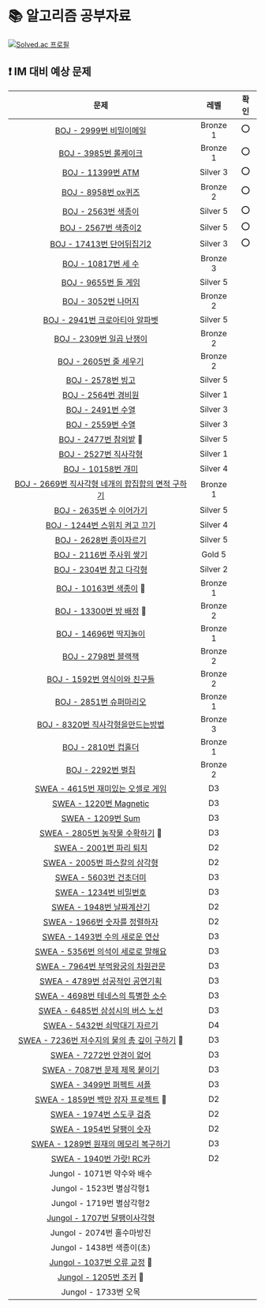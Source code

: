 # 📚 알고리즘 공부자료

[![Solved.ac
프로필](http://mazassumnida.wtf/api/v2/generate_badge?boj=tablemin163207)](https://solved.ac/tablemin163207)

## **❗ IM 대비 예상 문제**

| 문제                                                                                                                                                                                                                                                                          | 레벨       | 확인       |
|:---------------------------------------------------------------------------------------------------------------------------------------------------------------------------------------------------------------------------------------------------------------------------:|:--------:|:--------:|
| [BOJ - 2999번 비밀이메일](https://www.acmicpc.net/problem/2999)                                                                                                                                                                                                                   | Bronze 1 |   ⭕   |
| [BOJ - 3985번 롤케이크](https://www.acmicpc.net/problem/3985)                                                                                                                                                                                                                    | Bronze 1 |    ⭕    |
| [BOJ - 11399번 ATM](https://www.acmicpc.net/problem/11399)                                                                                                                                                                                                                   | Silver 3 |    ⭕    |
| [BOJ - 8958번 ox퀴즈](https://www.acmicpc.net/problem/8958)                                                                                                                                                                                                                    | Bronze 2 |    ⭕    |
| [BOJ - 2563번 색종이](https://www.acmicpc.net/problem/2563)                                                                                                                                                                                                                     | Silver 5 |    ⭕    |
| [BOJ - 2567번 색종이2](https://www.acmicpc.net/problem/2567)                                                                                                                                                                                                                    | Silver 5 |    ⭕     |
| [BOJ - 17413번 단어뒤집기2](https://www.acmicpc.net/problem/17413)                                                                                                                                                                                                                | Silver 3 |  ⭕    |
| [BOJ - 10817번 세 수](https://www.acmicpc.net/problem/10817)                                                                                                                                                                                                                   | Bronze 3 |       |
| [BOJ - 9655번 돌 게임](https://www.acmicpc.net/problem/9655)                                                                                                                                                                                                                    | Silver 5 |         |
| [BOJ - 3052번 나머지](https://www.acmicpc.net/problem/3052)                                                                                                                                                                                                                     | Bronze 2 |        |
| [BOJ - 2941번 크로아티아 알파벳](https://www.acmicpc.net/problem/2941)                                                                                                                                                                                                               | Silver 5 |         |
| [BOJ - 2309번 일곱 난쟁이](https://www.acmicpc.net/problem/2309)                                                                                                                                                                                                                  | Bronze 2 |        |
| [BOJ - 2605번 줄 세우기](https://www.acmicpc.net/problem/2605)                                                                                                                                                                                                                   | Bronze 2 |         |
| [BOJ - 2578번 빙고](https://www.acmicpc.net/problem/2578)                                                                                                                                                                                                                      | Silver 5 |         |
| [BOJ - 2564번 경비원](https://www.acmicpc.net/problem/2564)                                                                                                                                                                                                                     | Silver 1 |         |
| [BOJ - 2491번 수열](https://www.acmicpc.net/problem/2491)                                                                                                                                                                                                                      | Silver 3 |      |
| [BOJ - 2559번 수열](https://www.acmicpc.net/problem/2559)                                                                                                                                                                                                                      | Silver 3 |        |
| [BOJ - 2477번 참외밭](https://www.acmicpc.net/problem/2477) 🔅                                                                                                                                                                                                                  | Silver 5 |      |
| [BOJ - 2527번 직사각형](https://www.acmicpc.net/problem/2527)                                                                                                                                                                                                                    | Silver 1 |   |
| [BOJ - 10158번 개미](https://www.acmicpc.net/problem/10158)                                                                                                                                                                                                                    | Silver 4 |          |
| [BOJ - 2669번 직사각형 네개의 합집합의 면적 구하기](https://www.acmicpc.net/problem/2669)                                                                                                                                                                                                    | Bronze 1 |         |
| [BOJ - 2635번 수 이어가기](https://www.acmicpc.net/problem/2635)                                                                                                                                                                                                                  | Silver 5 |          |
| [BOJ - 1244번 스위치 켜고 끄기](https://www.acmicpc.net/problem/1244)                                                                                                                                                                                                               | Silver 4 |         |
| [BOJ - 2628번 종이자르기](https://www.acmicpc.net/problem/2628)                                                                                                                                                                                                                   | Silver 5 |         |
| [BOJ - 2116번 주사위 쌓기](https://www.acmicpc.net/problem/2116)                                                                                                                                                                                                                  | Gold 5   |          |
| [BOJ - 2304번 창고 다각형](https://www.acmicpc.net/problem/2304)                                                                                                                                                                                                                  | Silver 2 |        |
| [BOJ - 10163번 색종이](https://www.acmicpc.net/problem/10163) 🔅                                                                                                                                                                                                                | Bronze 1 |         |
| [BOJ - 13300번 방 배정](https://www.acmicpc.net/problem/13300) 🔅                                                                                                                                                                                                               | Bronze 2 |         |
| [BOJ - 14696번 딱지놀이](https://www.acmicpc.net/problem/14696)                                                                                                                                                                                                                  | Bronze 1 |          |
| [BOJ - 2798번 블랙잭](https://www.acmicpc.net/problem/2798)                                                                                                                                                                                                                     | Bronze 2 |         |
| [BOJ - 1592번 영식이와 친구들](https://www.acmicpc.net/problem/1592)                                                                                                                                                                                                                | Bronze 2 |        |
| [BOJ - 2851번 슈퍼마리오](https://www.acmicpc.net/problem/2851)                                                                                                                                                                                                                   | Bronze 1 |        |
| [BOJ - 8320번 직사각형을만드는방법](https://www.acmicpc.net/problem/8320)                                                                                                                                                                                                              | Bronze 3 |         |
| [BOJ - 2810번 컵홀더](https://www.acmicpc.net/problem/2810)                                                                                                                                                                                                                     | Bronze 1 |        |
| [BOJ - 2292번 벌집](https://www.acmicpc.net/problem/2292)                                                                                                                                                                                                                      | Bronze 2 |         |
| [SWEA - 4615번 재미있는 오셀로 게임](https://swexpertacademy.com/main/code/problem/problemDetail.do?contestProbId=AWQmA4uK8ygDFAXj)                                                                                                                                                   | D3       |          |
| [SWEA - 1220번 Magnetic](https://swexpertacademy.com/main/code/problem/problemDetail.do?contestProbId=AV14hwZqABsCFAYD&categoryId=AV14hwZqABsCFAYD&categoryType=CODE&problemTitle=1220&orderBy=FIRST_REG_DATETIME&selectCodeLang=ALL&select-1=&pageSize=10&pageIndex=1)      | D3       |    |
| [SWEA - 1209번 Sum](https://swexpertacademy.com/main/code/problem/problemDetail.do?contestProbId=AV13_BWKACUCFAYh&categoryId=AV13_BWKACUCFAYh&categoryType=CODE&problemTitle=1209&orderBy=FIRST_REG_DATETIME&selectCodeLang=ALL&select-1=&pageSize=10&pageIndex=1)           | D3       |        |
| [SWEA - 2805번 농작물 수확하기](https://swexpertacademy.com/main/code/problem/problemDetail.do?contestProbId=AV7GLXqKAWYDFAXB) 🔅                                                                                                                                                   | D3       |         |
| [SWEA - 2001번 파리 퇴치](https://swexpertacademy.com/main/code/problem/problemDetail.do?contestProbId=AV5PzOCKAigDFAUq&categoryId=AV5PzOCKAigDFAUq&categoryType=CODE&problemTitle=2001&orderBy=FIRST_REG_DATETIME&selectCodeLang=ALL&select-1=&pageSize=10&pageIndex=1)         | D2       |         |
| [SWEA - 2005번 파스칼의 삼각형](https://swexpertacademy.com/main/code/problem/problemDetail.do?contestProbId=AV5P0-h6Ak4DFAUq&categoryId=AV5P0-h6Ak4DFAUq&categoryType=CODE&problemTitle=2005&orderBy=FIRST_REG_DATETIME&selectCodeLang=ALL&select-1=&pageSize=10&pageIndex=1)      | D2       |         |
| [SWEA - 5603번 건초더미](https://swexpertacademy.com/main/code/problem/problemDetail.do?contestProbId=AWXGEbd6cjMDFAUo&categoryId=AWXGEbd6cjMDFAUo&categoryType=CODE&problemTitle=5603&orderBy=FIRST_REG_DATETIME&selectCodeLang=ALL&select-1=&pageSize=10&pageIndex=1)          | D3       |         |
| [SWEA - 1234번 비밀번호](https://swexpertacademy.com/main/code/problem/problemDetail.do?contestProbId=AV14_DEKAJcCFAYD&categoryId=AV14_DEKAJcCFAYD&categoryType=CODE&problemTitle=1234&orderBy=FIRST_REG_DATETIME&selectCodeLang=ALL&select-1=&pageSize=10&pageIndex=1)          | D3       |         |
| [SWEA - 1948번 날짜계산기](https://swexpertacademy.com/main/code/problem/problemDetail.do?contestProbId=AV5PnnU6AOsDFAUq&categoryId=AV5PnnU6AOsDFAUq&categoryType=CODE&problemTitle=1948&orderBy=FIRST_REG_DATETIME&selectCodeLang=ALL&select-1=&pageSize=10&pageIndex=1)         | D2       |         |
| [SWEA - 1966번 숫자를 정렬하자](https://swexpertacademy.com/main/code/problem/problemDetail.do?contestProbId=AV5PrmyKAWEDFAUq&categoryId=AV5PrmyKAWEDFAUq&categoryType=CODE&problemTitle=1966&orderBy=FIRST_REG_DATETIME&selectCodeLang=ALL&select-1=&pageSize=10&pageIndex=1)      | D2       |         |
| [SWEA - 1493번 수의 새로운 연산](https://swexpertacademy.com/main/code/problem/problemDetail.do?contestProbId=AV2b-QGqADMBBASw&categoryId=AV2b-QGqADMBBASw&categoryType=CODE&problemTitle=1493&orderBy=FIRST_REG_DATETIME&selectCodeLang=ALL&select-1=&pageSize=10&pageIndex=1)     | D3       |          |
| [SWEA - 5356번 의석이 세로로 말해요](https://swexpertacademy.com/main/code/problem/problemDetail.do?contestProbId=AWVWgkP6sQ0DFAUO&categoryId=AWVWgkP6sQ0DFAUO&categoryType=CODE&problemTitle=5356&orderBy=FIRST_REG_DATETIME&selectCodeLang=ALL&select-1=&pageSize=10&pageIndex=1)   | D3       |         |
| [SWEA - 7964번 부먹왕궁의 차원관문](https://swexpertacademy.com/main/code/problem/problemDetail.do?contestProbId=AWuSgKpqmooDFASy&categoryId=AWuSgKpqmooDFASy&categoryType=CODE&problemTitle=7964&orderBy=FIRST_REG_DATETIME&selectCodeLang=ALL&select-1=&pageSize=10&pageIndex=1)    | D3       |    |
| [SWEA - 4789번 성공적인 공연기획](https://swexpertacademy.com/main/code/problem/problemDetail.do?contestProbId=AWS2dSgKA8MDFAVT&categoryId=AWS2dSgKA8MDFAVT&categoryType=CODE&problemTitle=4789&orderBy=FIRST_REG_DATETIME&selectCodeLang=ALL&select-1=&pageSize=10&pageIndex=1)     | D3       |      |
| [SWEA - 4698번 테네스의 특별한 소수](https://swexpertacademy.com/main/code/problem/problemDetail.do?contestProbId=AWRuoqCKkE0DFAXt&categoryId=AWRuoqCKkE0DFAXt&categoryType=CODE&problemTitle=4698&orderBy=FIRST_REG_DATETIME&selectCodeLang=ALL&select-1=&pageSize=10&pageIndex=1)   | D3       |         |
| [SWEA - 6485번 삼성시의 버스 노선](https://swexpertacademy.com/main/code/problem/problemDetail.do?contestProbId=AWczm7QaACgDFAWn&categoryId=AWczm7QaACgDFAWn&categoryType=CODE&problemTitle=6485&orderBy=FIRST_REG_DATETIME&selectCodeLang=ALL&select-1=&pageSize=10&pageIndex=1)    | D3       |         |
| [SWEA - 5432번 쇠막대기 자르기](https://swexpertacademy.com/main/code/problem/problemDetail.do?contestProbId=AWVl47b6DGMDFAXm)                                                                                                                                                      | D4       |          |
| [SWEA - 7236번 저수지의 물의 총 깊이 구하기](https://swexpertacademy.com/main/code/userProblem/userProblemDetail.do?contestProbId=AWlTKTUqCN8DFAVS&categoryId=AWlTKTUqCN8DFAVS&categoryType=CODE) 🔅                                                                                     | D3       |        |
| [SWEA - 7272번 안경이 없어](https://swexpertacademy.com/main/code/problem/problemDetail.do?contestProbId=AWl0ZQ8qn7UDFAXz&categoryId=AWl0ZQ8qn7UDFAXz&categoryType=CODE&problemTitle=7272&orderBy=FIRST_REG_DATETIME&selectCodeLang=ALL&select-1=&pageSize=10&pageIndex=1)        | D3       |         |
| [SWEA - 7087번 문제 제목 붙이기](https://swexpertacademy.com/main/code/problem/problemDetail.do?contestProbId=AWkIdD46A5EDFAXC&categoryId=AWkIdD46A5EDFAXC&categoryType=CODE&problemTitle=7087&orderBy=FIRST_REG_DATETIME&selectCodeLang=ALL&select-1=&pageSize=10&pageIndex=1)     | D3       |         |
| [SWEA - 3499번 퍼펙트 셔플](https://swexpertacademy.com/main/code/problem/problemDetail.do?contestProbId=AWGsRbk6AQIDFAVW&categoryId=AWGsRbk6AQIDFAVW&categoryType=CODE&problemTitle=3499&orderBy=FIRST_REG_DATETIME&selectCodeLang=ALL&select-1=&pageSize=10&pageIndex=1)        | D3       |         |
| [SWEA - 1859번 백만 장자 프로젝트](https://swexpertacademy.com/main/code/problem/problemDetail.do?contestProbId=AV5LrsUaDxcDFAXc&categoryId=AV5LrsUaDxcDFAXc&categoryType=CODE&problemTitle=1859&orderBy=FIRST_REG_DATETIME&selectCodeLang=ALL&select-1=&pageSize=10&pageIndex=1) 🔅 | D2       |         |
| [SWEA - 1974번 스도쿠 검증](https://swexpertacademy.com/main/code/problem/problemDetail.do?contestProbId=AV5Psz16AYEDFAUq&categoryId=AV5Psz16AYEDFAUq&categoryType=CODE&problemTitle=1974&orderBy=FIRST_REG_DATETIME&selectCodeLang=ALL&select-1=&pageSize=10&pageIndex=1)        | D2       |         |
| [SWEA - 1954번 달팽이 숫자](https://swexpertacademy.com/main/code/problem/problemDetail.do?contestProbId=AV5PobmqAPoDFAUq&categoryId=AV5PobmqAPoDFAUq&categoryType=CODE&problemTitle=1954&orderBy=FIRST_REG_DATETIME&selectCodeLang=ALL&select-1=&pageSize=10&pageIndex=1)        | D2       |         |
| [SWEA - 1289번 원재의 메모리 복구하기](https://swexpertacademy.com/main/code/problem/problemDetail.do?contestProbId=AV19AcoKI9sCFAZN&categoryId=AV19AcoKI9sCFAZN&categoryType=CODE&problemTitle=1289&orderBy=FIRST_REG_DATETIME&selectCodeLang=ALL&select-1=&pageSize=10&pageIndex=1)  | D3       |         |
| [SWEA - 1940번 가랏! RC카](https://swexpertacademy.com/main/code/problem/problemDetail.do?contestProbId=AV5PjMgaALgDFAUq&categoryId=AV5PjMgaALgDFAUq&categoryType=CODE&problemTitle=1940&orderBy=FIRST_REG_DATETIME&selectCodeLang=ALL&select-1=&pageSize=10&pageIndex=1)       | D2       |         |
| Jungol - 1071번 약수와 배수                                                                                                                                                                                                                                                       |          |         |
| Jungol - 1523번 별삼각형1                                                                                                                                                                                                                                                        |          |          |
| Jungol - 1719번 별삼각형2                                                                                                                                                                                                                                                        |          |          |
| [Jungol - 1707번 달팽이사각형](http://jungol.co.kr/bbs/board.php?bo_table=pbank&wr_id=980&sca=99&sfl=wr_hit&stx=1707)                                                                                                                                                              |          |         |
| Jungol - 2074번 홀수마방진                                                                                                                                                                                                                                                        |          |         |
| Jungol - 1438번 색종이(초)                                                                                                                                                                                                                                                       |          |          |
| [Jungol - 1037번 오류 교정](http://jungol.co.kr/bbs/board.php?bo_table=pbank&wr_id=316&sca=99&sfl=wr_hit&stx=1037) 🔅                                                                                                                                                            |          |         |
| [Jungol - 1205번 조커](http://jungol.co.kr/bbs/board.php?bo_table=pbank&wr_id=488&sca=99&sfl=wr_hit&stx=1205) 🔅                                                                                                                                                               |          |         |
| Jungol - 1733번 오목 |